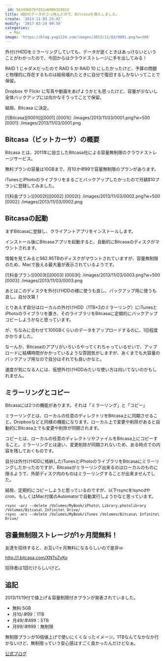 ```yaml
---
_id: 563d9b67bf652a600632d013
title: HDDのデータがぶっ飛んだので、Bitcasaを導入しました。
create: '2013-11-03 23:42'
modify: '2017-03-24 09:58'
categories:
  - Mac
image: 'https://blog.yug1224.com/images/2013/11/03/0001.png?w=300'
---
```


外付けHDDをミラーリングしていても、データが逝くときはあっけないということがわかったので、今回からはクラウドストレージに手を出してみる！

RAID 1 じゃダメだったので RAID 5 か RAID 10 にしたかったけど、予算の問題と物理的に存在するものは結局壊れたときに自分で復旧するしかないってことで保留。

Dropbox や Flickr に写真や動画をあげようかとも思ったけど、容量が少ないし全体バックアップには向かなそうってことで保留。

結局、Bitcasa に決定。

<!-- more -->

[![Bitcasa][0001t]][0001]
[0001t]: /images/2013/11/03/0001.png?w=500
[0001]: /images/2013/11/03/0001.png


## Bitcasa（ビットカーサ）の概要

Bitcasa とは、2011年に設立したBitcasa社による容量無制限のクラウドストレージサービス。

無料プランの容量は10GBまで、月$10か年$99で容量無制限のプランがあります。

iTunesとiPhotoのライブラリをまるごとバックアップしたかったので月額$10プランに登録してみました。

[![料金プラン][0002t]][0002]
[0002t]: /images/2013/11/03/0002.png?w=500
[0002]: /images/2013/11/03/0002.png


## Bitcasaの起動

まずBitcasaに登録し、クライアントアプリをインストールします。

インストール後にBitcasaアプリを起動すると、自動的にBitcasaのディスクがマウントされます。

情報を見てみると562.95TBのディスクがマウントされていますが、容量無制限のため、Macで扱える最大量が表示されているようです。

[![料金プラン][0003t]][0003]
[0003t]: /images/2013/11/03/0003.png?w=500
[0003]: /images/2013/11/03/0003.png

あとはこのディスクを外付けHDDの様に使うも良し、バックアップ用に使うも良し。自分次第！

とりあえず自分はローカルの外付けHDD（1TB×2のミラーリング）にiTunesとiPhotoのライブラリを置き、そのライブラリをBitcasaに定期的にバックアップコピーしようかなと思っています。

が、ちなみに合わせて100GBくらいのデータをアップロードするのに、1日程度かかりました。

なーんか、Bitcasaのアプリがいろいろやってくれちゃっているせいで、アップロードに結構時間がかかっているような雰囲気がしますが、あくまでも大容量のバックアップ用なので自分はそれでも良いかなと。

速度が気になる人には、仮想外付けHDDみたいな使い方は向いてないのかもしれません。


## ミラーリングとコピー

Bitcasaには2つの機能があります。それは「ミラーリング」と「コピー」

ミラーリングとは、ローカルの任意のディレクトリをBitcasa上に同期させること。Dropboxなどと同様の機能になります。ローカル上で変更や削除があると自動的にBitcasa上でも変更や削除が同期されます。

コピーとは、ローカルの任意のディレクトリやファイルをBitcasa上にコピーすること。ミラーリングとは違い、変更削除が同期されないため、ある時点での内容を残しておくものです。

自分は外付けHDDに格納したiTunesとiPhotoのライブラリをBitcasaにミラーリングしたかったのですが、Bitcasaがミラーリング出来るのはローカルのものに限るようで、外部ディスク内のものはミラーリングすることが出来ませんでした。

結局、定期的にコピーしようと思っているのですが、以下rsyncをlsyncdやcron、もしくはMac付属のAutomatorで自動実行しようかなと思っています。

```
rsync -arz --delete /Volumes/MyBook/iPhoto\ Library.photolibrary /Volumes/Bitcasa\ Infinite\ Drive/
rsync -arz --delete /Volumes/MyBook/iTunes /Volumes/Bitcasa\ Infinite\ Drive/
```


## 容量無制限ストレージが1ヶ月間無料！

友達を招待すると、お互い1ヶ月無料になるらしいので是非ｗ

http://l.bitcasa.com/XNTsZyKo

招待者は1回だけらしいけど。


## 追記

2013/11/19付で値上げ＆容量制限付きプランが発表されていました。

+ 無料:5GB
+ 月$10/年$99：1TB
+ 月$49/年$499：5TB
+ 月$99/年$999：無制限

無制限プランが10倍値上げで使いにくくなったイメージ。1TBなんてなかなか行かないけど、無制限っていう安心感はすごく良かったんだけどなぁ。

[公式ブログ](http://blog.bitcasa.com/2013/11/19/our-new-pricing-and-the-evolution-of-bitcasa/)
